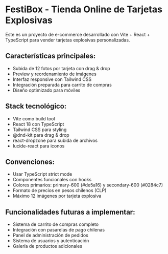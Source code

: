 <!-- Use this file to provide workspace-specific custom instructions to Copilot. For more details, visit https://code.visualstudio.com/docs/copilot/copilot-customization#_use-a-githubcopilotinstructionsmd-file -->

# FestiBox - Tienda Online de Tarjetas Explosivas

Este es un proyecto de e-commerce desarrollado con Vite + React + TypeScript para vender tarjetas explosivas personalizadas.

## Características principales:
- Subida de 12 fotos por tarjeta con drag & drop
- Preview y reordenamiento de imágenes
- Interfaz responsive con Tailwind CSS
- Integración preparada para carrito de compras
- Diseño optimizado para móviles

## Stack tecnológico:
- Vite como build tool
- React 18 con TypeScript
- Tailwind CSS para styling
- @dnd-kit para drag & drop
- react-dropzone para subida de archivos
- lucide-react para iconos

## Convenciones:
- Usar TypeScript strict mode
- Componentes funcionales con hooks
- Colores primarios: primary-600 (#de5a16) y secondary-600 (#0284c7)
- Formato de precios en pesos chilenos (CLP)
- Máximo 12 imágenes por tarjeta explosiva

## Funcionalidades futuras a implementar:
- Sistema de carrito de compras completo
- Integración con pasarelas de pago chilenas
- Panel de administración de pedidos
- Sistema de usuarios y autenticación
- Galería de productos adicionales
